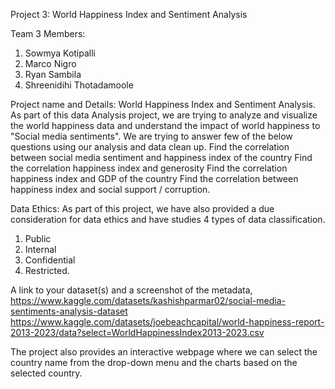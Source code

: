 Project 3: World Happiness Index and Sentiment Analysis

Team 3 Members: 

1. Sowmya Kotipalli
2. Marco Nigro
3. Ryan Sambila
4. Shreenidihi Thotadamoole


Project name and Details: World Happiness Index and Sentiment Analysis.
As part of this data Analysis project, we are trying to analyze and visualize the world happiness data and understand the impact of world happiness to "Social media sentiments".
We are trying to answer few of the below questions using our analysis and data clean up.
Find the correlation between social media sentiment and happiness index of the country
Find the correlation happiness index and generosity
Find the correlation happiness index and GDP of the country
Find the correlation between happiness index and social support / corruption.

Data Ethics: As part of this project, we have also provided a due consideration for data ethics and have studies 4 types of data classification.
1. Public
2. Internal
3. Confidential
4. Restricted.

A link to your dataset(s) and a screenshot of the metadata, https://www.kaggle.com/datasets/kashishparmar02/social-media-sentiments-analysis-dataset https://www.kaggle.com/datasets/joebeachcapital/world-happiness-report-2013-2023/data?select=WorldHappinessIndex2013-2023.csv


The project also provides an interactive webpage where we can select the country name from the drop-down menu and the charts based on the selected country.
